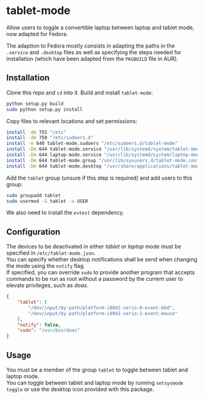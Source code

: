 # tablet-mode

Allow users to toggle a convertible laptop between laptop and tablet mode, now adapted for Fedora.

The adaption to Fedora mostly consists in adapting the paths in the `.service` and `.desktop` files as well as specifying the steps needed for installation (which have been adapted from the `PKGBUILD` file in AUR).

## Installation

Clone this repo and `cd` into it. Build and install `tablet-mode`:

```sh
python setup.py build
sudo python setup.py install
```

Copy files to relevant locations and set permissions:

```sh
install -dm 755 "/etc"
install -dm 750 "/etc/sudoers.d"
install -m 640 tablet-mode.sudoers "/etc/sudoers.d/tablet-mode"
install -Dm 644 tablet-mode.service "/usr/lib/systemd/system/tablet-mode.service"
install -Dm 644 laptop-mode.service "/usr/lib/systemd/system/laptop-mode.service"
install -Dm 644 tablet-mode.group "/usr/lib/sysusers.d/tablet-mode.conf"
install -Dm 644 tablet-mode.desktop "/usr/share/applications/tablet-mode.desktop"
```

Add the `tablet` group (unsure if this step is required) and add users to this group:

```sh
sudo groupadd tablet
sudo usermod -G tablet -a USER
```

We also need to install the `evtest` dependency.


## Configuration

The devices to be deactivated in either *tablet* or *laptop* mode must be specified in `/etc/tablet-mode.json`.  
You can specify whether desktop notifications shall be send when changing the mode using the `notify` flag.  
If specified, you can override `sudo` to provide another program that accepts commands to be run as root without a password
by the current user to elevate privileges, such as *doas*.

```json
{
    "tablet": [
        "/dev/input/by-path/platform-i8042-serio-0-event-kbd",
        "/dev/input/by-path/platform-i8042-serio-1-event-mouse"
    ],
    "notify": false,
    "sudo": "/usr/bin/doas"
}
```

## Usage

You must be a member of the group `tablet` to toggle between tablet and laptop mode.  
You can toggle between tablet and laptop mode by running `setsysmode toggle` or use the desktop icon provided with this package.
